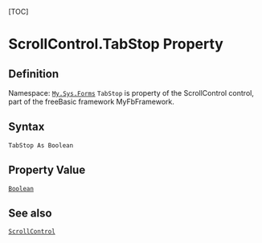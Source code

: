 [TOC]
# ScrollControl.TabStop Property

## Definition
Namespace: [`My.Sys.Forms`](My.Sys.Forms.md)
`TabStop` is property of the ScrollControl control, part of the freeBasic framework MyFbFramework.
## Syntax
```freeBasic
TabStop As Boolean
```
## Property Value
[`Boolean`]("https://www.freebasic.net/wiki/KeyPgBoolean")
## See also
[`ScrollControl`](ScrollControl.md)
